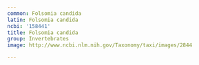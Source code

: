 ```yaml
---
common: Folsomia candida
latin: Folsomia candida
ncbi: '158441'
title: Folsomia candida
group: Invertebrates
image: http://www.ncbi.nlm.nih.gov/Taxonomy/taxi/images/2844

---
```

